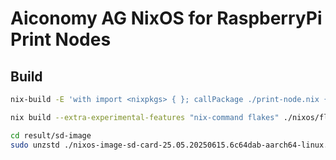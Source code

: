 # Aiconomy AG NixOS for RaspberryPi Print Nodes 

## Build

```sh
nix-build -E 'with import <nixpkgs> { }; callPackage ./print-node.nix { tar = gnutar; }' 
```

```sh
nix build --extra-experimental-features "nix-command flakes" ./nixos/flake.nix#packages.aarch64-linux.sdcard
```

```sh
cd result/sd-image
sudo unzstd ./nixos-image-sd-card-25.05.20250615.6c64dab-aarch64-linux.img.zst -o nixos-sd-image.img
```
